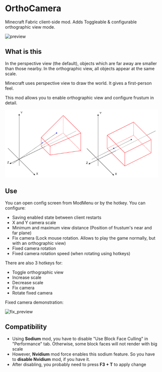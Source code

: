 # OrthoCamera
Minecraft Fabric client-side mod. Adds Toggleable & configurable orthographic view mode.

![preview](preview/preview.gif)

## What is this
In the perspective view (the default), objects which are far away are smaller than those nearby. In the orthographic view, all objects appear at the same scale.

Minecraft uses perspective view to draw the world. It gives a first-person feel. 

This mod allows you to enable orthographic view and configure frustum in detail.

![views_diff](preview/views_diff.png)

## Use
You can open config screen from ModMenu or by the hotkey. You can configure:
- Saving enabled state between client restarts
- X and Y camera scale
- Minimum and maximum view distance (Position of frustum's near and far plane)
- Fix camera (Lock mouse rotation. Allows to play the game normally, but with an orthographic view)
- Fixed camera rotation
- Fixed camera rotation speed (when rotating using hotkeys)

There are also 3 hotkeys for:
- Toggle orthographic view
- Increase scale
- Decrease scale
- Fix camera
- Rotate fixed camera

Fixed camera demonstration:

![fix_preview](preview/fix_preview.gif)

## Compatibility
- Using **Sodium** mod, you have to disable "Use Block Face Culling" in "Performance" tab. Otherwise, some block faces will not render with big scale
- However, **Nvidium** mod force enables this sodium feature. So you have to **disable Nvidium** mod, if you have it. 
- After disabling, you probably need to press **F3 + T** to apply change
